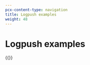 ```yaml
---
pcx-content-type: navigation
title: Logpush examples
weight: 48
---
```


# Logpush examples

{{<directory-listing>}}